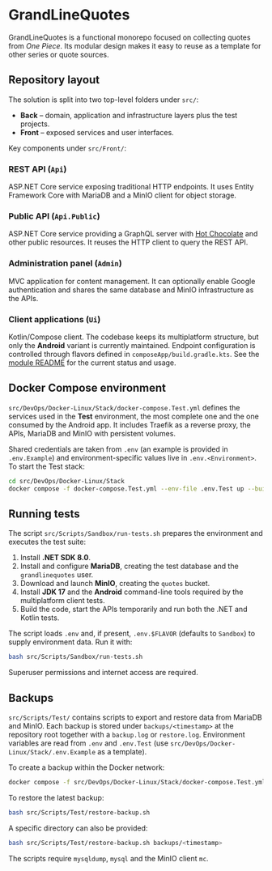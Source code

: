 # GrandLineQuotes

GrandLineQuotes is a functional monorepo focused on collecting quotes from *One Piece*. Its modular design makes it easy to reuse as a template for other series or quote sources.

## Repository layout

The solution is split into two top-level folders under `src/`:

* **Back** – domain, application and infrastructure layers plus the test projects.
* **Front** – exposed services and user interfaces.

Key components under `src/Front/`:

### REST API (`Api`)
ASP.NET Core service exposing traditional HTTP endpoints. It uses Entity Framework Core with MariaDB and a MinIO client for object storage.

### Public API (`Api.Public`)
ASP.NET Core service providing a GraphQL server with [Hot Chocolate](https://chillicream.com/docs/hotchocolate) and other public resources. It reuses the HTTP client to query the REST API.

### Administration panel (`Admin`)
MVC application for content management. It can optionally enable Google authentication and shares the same database and MinIO infrastructure as the APIs.

### Client applications (`Ui`)
Kotlin/Compose client. The codebase keeps its multiplatform structure, but only the **Android** variant is currently maintained. Endpoint configuration is controlled through flavors defined in `composeApp/build.gradle.kts`. See the [module README](src/Front/Ui/README.md) for the current status and usage.

## Docker Compose environment

`src/DevOps/Docker-Linux/Stack/docker-compose.Test.yml` defines the services used in the **Test** environment, the most complete one and the one consumed by the Android app. It includes Traefik as a reverse proxy, the APIs, MariaDB and MinIO with persistent volumes.

Shared credentials are taken from `.env` (an example is provided in `.env.Example`) and environment-specific values live in `.env.<Environment>`. To start the Test stack:

```bash
cd src/DevOps/Docker-Linux/Stack
docker compose -f docker-compose.Test.yml --env-file .env.Test up --build -d
```

## Running tests

The script `src/Scripts/Sandbox/run-tests.sh` prepares the environment and executes the test suite:

1. Install **.NET SDK 8.0**.
2. Install and configure **MariaDB**, creating the test database and the `grandlinequotes` user.
3. Download and launch **MinIO**, creating the `quotes` bucket.
4. Install **JDK 17** and the **Android** command-line tools required by the multiplatform client tests.
5. Build the code, start the APIs temporarily and run both the .NET and Kotlin tests.

The script loads `.env` and, if present, `.env.$FLAVOR` (defaults to `Sandbox`) to supply environment data. Run it with:

```bash
bash src/Scripts/Sandbox/run-tests.sh
```

Superuser permissions and internet access are required.

## Backups

`src/Scripts/Test/` contains scripts to export and restore data from MariaDB and MinIO. Each backup is stored under `backups/<timestamp>` at the repository root together with a `backup.log` or `restore.log`. Environment variables are read from `.env` and `.env.Test` (use `src/DevOps/Docker-Linux/Stack/.env.Example` as a template).

To create a backup within the Docker network:

```bash
docker compose -f src/DevOps/Docker-Linux/Stack/docker-compose.Test.yml run --rm backup
```

To restore the latest backup:

```bash
bash src/Scripts/Test/restore-backup.sh
```

A specific directory can also be provided:

```bash
bash src/Scripts/Test/restore-backup.sh backups/<timestamp>
```

The scripts require `mysqldump`, `mysql` and the MinIO client `mc`.
